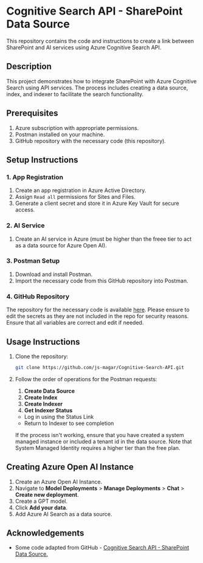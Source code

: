 # Cognitive Search API - SharePoint Data Source

This repository contains the code and instructions to create a link between SharePoint and AI services using Azure Cognitive Search API.

## Description

This project demonstrates how to integrate SharePoint with Azure Cognitive Search using API services. The process includes creating a data source, index, and indexer to facilitate the search functionality.

## Prerequisites

1. Azure subscription with appropriate permissions.
2. Postman installed on your machine.
3. GitHub repository with the necessary code (this repository).

## Setup Instructions

### 1. App Registration

1. Create an app registration in Azure Active Directory.
2. Assign `Read all` permissions for Sites and Files.
3. Generate a client secret and store it in Azure Key Vault for secure access.

### 2. AI Service

1. Create an AI service in Azure (must be higher than the freee tier to act as a data source for Azure Open AI).

### 3. Postman Setup

1. Download and install Postman.
2. Import the necessary code from this GitHub repository into Postman.

### 4. GitHub Repository

The repository for the necessary code is available [here](https://github.com/js-magar/Cognitive-Search-API). Please ensure to edit the secrets as they are not included in the repo for security reasons. Ensure that all variables are correct and edit if needed.

## Usage Instructions

1. Clone the repository: 

    ```bash
    git clone https://github.com/js-magar/Cognitive-Search-API.git
    ```

2. Follow the order of operations for the Postman requests:

    1. **Create Data Source**
    2. **Create Index**
    3. **Create Indexer**
    4. **Get Indexer Status**
    
    - Log in using the Status Link
    - Return to Indexer to see completion

    If the process isn't working, ensure that you have created a system managed instance or included a tenant id in the data source. Note that System Managed Identity requires a higher tier than the free plan.

## Creating Azure Open AI Instance

1. Create an Azure Open AI Instance.
2. Navigate to **Model Deployments** > **Manage Deployments** > **Chat** > **Create new deployment**.
3. Create a GPT model.
4. Click **Add your data**.
5. Add Azure AI Search as a data source.

## Acknowledgements

- Some code adapted from GitHub - [Cognitive Search API - SharePoint Data Source.](https://gist.github.com/Zerg00s/6e239aabd54ea6346d6db8133e99be2d)